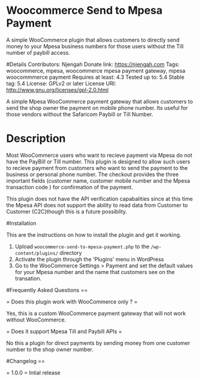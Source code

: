 # Woocommerce Send to Mpesa Payment
A simple WooCommerce plugin that allows customers to directly send money to your Mpesa business numbers for those users without the Till number of paybill access. 


#Details
Contributors: Njengah
Donate link: https://njengah.com
Tags: woocommerce, mpesa, woocommerce mpesa payment gateway, mpesa woocommmerce payment 
Requires at least: 4.3
Tested up to: 5.4
Stable tag: 5.4
License: GPLv2 or later
License URI: http://www.gnu.org/licenses/gpl-2.0.html

A simple Mpesa WooCommerce payment gateway that allows customers to send the shop owner the payment on mobile phone number. Its useful for those vendors without the Safaricom Paybill or Till Number.

# Description 

Most WooCommerce users who want to recieve payment via Mpesa do not have the PayBill or Till number. This plugin is designed to allow such users to recieve  payment from customers who want to send the payment to the business or personal phone number. The checkout provides the three important fields (customer name, customer mobile number 
and the Mpesa transaction code ) for confirmation of the payment.

This plugin does not have the API verification capabalities since at this time the Mpesa API does not support the ability to read data from Customer to Customer (C2C)though this is a future possiblity. 

#Installation 

This are the instructions on how to install the plugin and get it working.

1. Upload `woocommerce-send-to-mpesa-payment.php` to the `/wp-content/plugins/` directory
2. Activate the plugin through the 'Plugins' menu in WordPress
3. Go to the WooCommerce Settings > Payment and set the default values for your Mpesa number and the name that customers see on the transation. 

#Frequently Asked Questions ==

= Does this plugin work with WooCommerce only ?  =

 Yes, this is a custom WooCommerce payment gateway that will not work without WooCommerce. 

= Does it support Mpesa Till and Paybill APIs =

No this a plugin for direct payments by sending money from one customer number to the shop owner number. 


#Changelog ==

= 1.0.0 =
Intial release 

